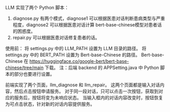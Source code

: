 LLM 实现了两个 Python 脚本：
1. diagnose.py 有两个模式，diagnose1 可以根据医患对话判断患病类型与严重程度，diagnose2 可以根据医患对话计算 bert-base-chinese模型对患者话的困惑度。
2. repair.py 可以根据医患对话修复患者的话。

使用前：
将 settings.py 中的 LLM_PATH 设置为 LLM 目录的路径。
将 settings.py 中的 BERT_PATH 设置为 Bert-base-Chinese 的路径。
Bert-base-Chinese 在 https://huggingface.co/google-bert/bert-base-chinese/tree/main 下载。
注：后端 backend 的 APPSetting.java 中 Python 脚本的部分也要进行设置。

前端实现了两个页面，llm_diagnose 和 llm_repair。
这两个页面都是输入对话内容，然后点击按钮申请服务。
对于同一段对话，只可以点击一次按钮，获取到对应的服务后，按钮将变为未响应状态。
当输入框内的对话内容改变时，按钮恢复为可点击状态，针对新的对话内容提供服务。